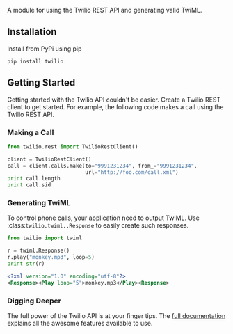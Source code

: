 A module for using the Twilio REST API and generating valid TwiML.

## Installation

Install from PyPi using pip

    pip install twilio

## Getting Started

Getting started with the Twilio API couldn't be easier. Create a Twilio REST client to get started. For example, the following code makes a call using the Twilio REST API.

### Making a Call


```python
from twilio.rest import TwilioRestClient()

client = TwilioRestClient()
call = client.calls.make(to="9991231234", from_="9991231234",
                         url="http://foo.com/call.xml")
print call.length
print call.sid
```

### Generating TwiML

To control phone calls, your application need to output TwiML. Use :class:`twilio.twiml..Response` to easily create such responses.

```python
from twilio import twiml

r = twiml.Response()
r.play("monkey.mp3", loop=5)
print str(r)
```

```xml
<?xml version="1.0" encoding="utf-8"?>
<Response><Play loop="5">monkey.mp3</Play><Response>
```

### Digging Deeper

The full power of the Twilio API is at your finger tips. The [full documentation](http://readthedocs.org/docs/twilio-python/en/latest/) explains all the awesome features available to use.
